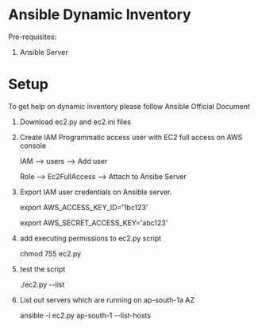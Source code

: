 Ansible Dynamic Inventory
============================
Pre-requisites:
1. Ansible Server 

Setup
=========
To get help on dynamic inventory please follow Ansible Official Document

1. Download ec2.py and ec2.ini files

2. Create IAM Programmatic access user with EC2 full access on AWS console

    IAM --> users --> Add user
    
    Role --> Ec2FullAccess --> Attach to Ansibe Server

3. Export IAM user credentials on Ansible server.

	export AWS_ACCESS_KEY_ID='1bc123'                       
	
	export AWS_SECRET_ACCESS_KEY='abc123'

4. add executing permissions to ec2.py script

   chmod 755 ec2.py

5. test the script

   ./ec2.py --list

6. List out servers which are running on ap-south-1a AZ

   ansible -i ec2.py  ap-south-1 --list-hosts
